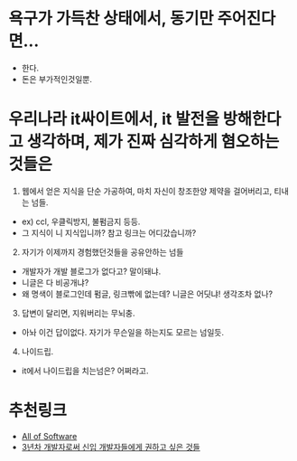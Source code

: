 # 욕구가 가득찬 상태에서, 동기만 주어진다면...
- 한다.
- 돈은 부가적인것일뿐.


# 우리나라 it싸이트에서, it 발전을 방해한다고 생각하며, 제가 진짜 심각하게 혐오하는 것들은

1. 웹에서 얻은 지식을 단순 가공하여, 마치 자신이 창조한양 제약을 걸어버리고, 티내는 넘들.
 - ex) ccl, 우클릭방지, 불펌금지 등등.
 - 그 지식이 니 지식입니까? 참고 링크는 어디갔습니까?
2. 자기가 이제까지 경험했던것들을 공유안하는 넘들
 - 개발자가 개발 블로그가 없다고? 말이돼냐.
 - 니글은 다 비공개냐?
 - 왜 명색이 블로그인데 펌글, 링크빢에 없는데? 니글은 어딧냐! 생각조차 없나?
3. 답변이 달리면, 지워버리는 무뇌충.
 - 아놔 이건 답이없다. 자기가 무슨일을 하는지도 모르는 넘일듯.
4. 나이드립.
 - it에서 나이드립을 치는넘은? 어쩌라고.

# 추천링크
- [All of Software]
- [3년차 개발자로써 신입 개발자들에게 권하고 싶은 것들]


 [All of Software]: http://allofsoftware.net/
 [3년차 개발자로써 신입 개발자들에게 권하고 싶은 것들]: http://blog.outsider.ne.kr/500
